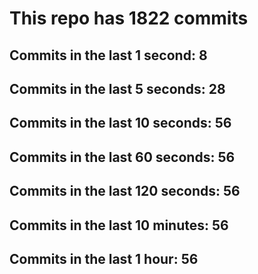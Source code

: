 # This repo has 1822 commits

## Commits in the last 1 second: 8
## Commits in the last 5 seconds: 28
## Commits in the last 10 seconds: 56
## Commits in the last 60 seconds: 56
## Commits in the last 120 seconds: 56
## Commits in the last 10 minutes: 56
## Commits in the last 1 hour: 56
